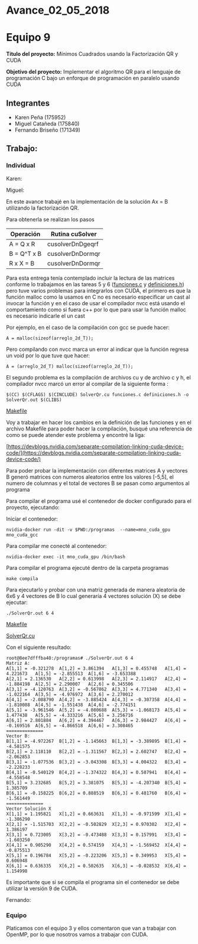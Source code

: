 # Avance_02_05_2018

Equipo 9 
=================================================
**Título del proyecto:** Mínimos Cuadrados usando la Factorización QR y CUDA

**Objetivo del proyecto:** Implementar el algoritmo QR para el lenguaje de programación C bajo un enforque de programación en paralelo usando CUDA


Integrantes
---------------------------------------------------
+ Karen Peña (175952)
+ Miguel Catañeda (175840)
+ Fernando Briseño (171349)


## Trabajo:

### Individual

Karen: 


 
Miguel: 

En este avance trabajé en la implementación de la solución Ax = B utilizando la factorización QR. 

Para obtenerla se realizan los pasos 

|Operación|Rutina cuSolver|
|---|---|
|A = Q x R|cusolverDnDgeqrf|
|B = Q^T x B|cusolverDnDormqr|
|R x X = B|cusolverDnDormqr|

Para esta entrega tenía contemplado incluir la lectura de las matrices conforme lo trabajamos en las tareas 5 y 6 ([funciones.c](codigo/funciones.c) y [definiciones.h](codigo/definiciones.h)) pero tuve varios problemas para integrarlos con CUDA, el primero es que la función malloc como la usamos en C no es necesario especificar un cast al invocar la función y en el caso de usar el compilador nvcc está usando el comportamiento como si fuera c++ por lo que para usar la función malloc es necesario indicarle el un cast

Por ejemplo, en el caso de la compilación con gcc se puede hacer: 

```
A = malloc(sizeof(arreglo_2d_T));
```

Pero compilando con nvcc marca un error al indicar que la función regresa un void por lo que tuve que hacer:

```
A = (arreglo_2d_T) malloc(sizeof(arreglo_2d_T));
```

El segundo problema es la compilación de archivos cu y de archivo c y h, el compilador nvcc marcó un error al compilar de la siguiente forma : 

```
$(CC) $(CFLAGS) $(CINCLUDE) SolverQr.cu funciones.c definiciones.h -o SolverQr.out $(CLIBS)
```
[Makefile](codigo/Makefile)

Voy a trabajar en hacer los cambios en la definición de las funciones  y en el archivo Makefile para poder hacer la compilación, busqué una referencia de como se puede atender este problema y encontré
la liga:

[https://devblogs.nvidia.com/separate-compilation-linking-cuda-device-code/](https://devblogs.nvidia.com/separate-compilation-linking-cuda-device-code/)

Para poder probar la implementación con diferentes matrices A y vectores B generó matrices con numeros aleatorios entre los valores [-5,5], el numero de columnas y el total de vectores B se pasan como argumentos al programa


Para compilar el programa usé el contenedor de docker configurado para el proyecto, ejecutando: 

Iniciar el contenedor: 

```
nvidia-docker run -dit -v $PWD:/programas  --name=mno_cuda_gpu  mno_cuda_gcc
```

Para compilar me conecté al contenedor: 

```
nvidia-docker exec -it mno_cuda_gpu /bin/bash
```

Para compilar el programa ejecuté dentro de la carpeta programas

```
make compila
```

Para ejecutarlo y probar con una matriz generada de manera aleatoria de 6x6 y 4 vectores de B lo cual generaría 4 vectores solución (X) se debe ejecutar: 

```
./SolverQr.out 6 4
```

[Makefile](codigo/Makefile)

[SolverQr.cu](codigo/SolverQr.cu)

Con el siguiente resultado: 

```
root@8ee7dfffba40:/programas# ./SolverQr.out 6 4
Matriz A:
A[1,1] = -0.321278	A[1,2] = 3.861394	A[1,3] = 0.455748	A[1,4] = 4.221673	A[1,5] = -2.855513	A[1,6] = -3.653388	
A[2,1] = 2.136530	A[2,2] = 0.613998	A[2,3] = 2.114917	A[2,4] = -1.884198	A[2,5] = 2.290007	A[2,6] = 0.345506	
A[3,1] = -4.120763	A[3,2] = -0.567862	A[3,3] = 4.771340	A[3,4] = -1.022164	A[3,5] = -4.976972	A[3,6] = 2.270012	
A[4,1] = -2.088790	A[4,2] = -3.885424	A[4,3] = -0.307358	A[4,4] = -1.810088	A[4,5] = -1.551438	A[4,6] = -2.774151	
A[5,1] = -3.961546	A[5,2] = -4.080688	A[5,3] = -1.068173	A[5,4] = 1.477438	A[5,5] = -4.333216	A[5,6] = 3.256716	
A[6,1] = 2.801884	A[6,2] = 4.394467	A[6,3] = 2.984427	A[6,4] = -0.169516	A[6,5] = -4.866518	A[6,6] = 3.308465	
==============
Vector B:
B[1,1] = -4.972267	B[1,2] = -1.145663	B[1,3] = -3.389895	B[1,4] = -4.581575	
B[2,1] = 2.118110	B[2,2] = -1.311567	B[2,3] = 2.602747	B[2,4] = -2.062853	
B[3,1] = -1.077536	B[3,2] = -3.043308	B[3,3] = 4.004322	B[3,4] = -2.228233	
B[4,1] = -0.540129	B[4,2] = -1.374322	B[4,3] = 0.587941	B[4,4] = -4.558548	
B[5,1] = 3.232685	B[5,2] = 3.381075	B[5,3] = -4.207340	B[5,4] = 1.385709	
B[6,1] = -0.158225	B[6,2] = 0.888519	B[6,3] = 0.481760	B[6,4] = -1.561449	
==============
Vector Solución X
X[1,1] = 1.195821	X[1,2] = 0.663631	X[1,3] = -0.971599	X[1,4] = -1.386290	
X[2,1] = -1.515703	X[2,2] = -0.502829	X[2,3] = 0.970302	X[2,4] = 1.386197	
X[3,1] = 0.723005	X[3,2] = -0.473488	X[3,3] = 0.157991	X[3,4] = -1.603250	
X[4,1] = 0.905290	X[4,2] = 0.574159	X[4,3] = -1.569452	X[4,4] = -0.875513	
X[5,1] = 0.196784	X[5,2] = -0.223206	X[5,3] = 0.349953	X[5,4] = 0.606948	
X[6,1] = 0.636335	X[6,2] = 0.502635	X[6,3] = -0.028532	X[6,4] = 1.154998	

```

Es importante que si se compila el programa sin el contenedor se debe utilizar la versión 9 de CUDA. 


Fernando:




### Equipo

Platicamos con el equipo 3 y ellos comentaron que van a trabajar con OpenMP, por lo que nosotros vamos a trabajar con CUDA.







